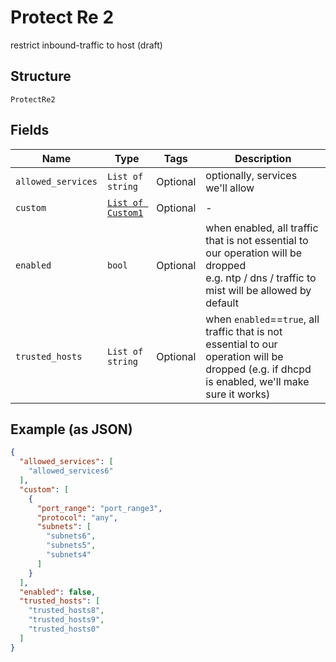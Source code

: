
# Protect Re 2

restrict inbound-traffic to host  (draft)

## Structure

`ProtectRe2`

## Fields

| Name | Type | Tags | Description |
|  --- | --- | --- | --- |
| `allowed_services` | `List of string` | Optional | optionally, services we'll allow |
| `custom` | [`List of Custom1`](../../doc/models/custom-1.md) | Optional | - |
| `enabled` | `bool` | Optional | when enabled, all traffic that is not essential to our operation will be dropped<br>e.g. ntp / dns / traffic to mist will be allowed by default |
| `trusted_hosts` | `List of string` | Optional | when `enabled`==`true`, all traffic that is not essential to our operation will be dropped (e.g. if dhcpd is enabled, we'll make sure it works) |

## Example (as JSON)

```json
{
  "allowed_services": [
    "allowed_services6"
  ],
  "custom": [
    {
      "port_range": "port_range3",
      "protocol": "any",
      "subnets": [
        "subnets6",
        "subnets5",
        "subnets4"
      ]
    }
  ],
  "enabled": false,
  "trusted_hosts": [
    "trusted_hosts8",
    "trusted_hosts9",
    "trusted_hosts0"
  ]
}
```


